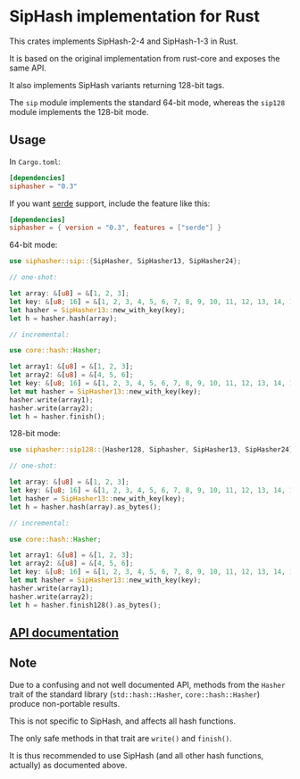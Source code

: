 SipHash implementation for Rust
===============================

This crates implements SipHash-2-4 and SipHash-1-3 in Rust.

It is based on the original implementation from rust-core and exposes the
same API.

It also implements SipHash variants returning 128-bit tags.

The `sip` module implements the standard 64-bit mode, whereas the `sip128`
module implements the 128-bit mode.

Usage
-----

In `Cargo.toml`:

```toml
[dependencies]
siphasher = "0.3"
```

If you want [serde](https://github.com/serde-rs/serde) support, include the feature like this:

```toml
[dependencies]
siphasher = { version = "0.3", features = ["serde"] }
```

64-bit mode:

```rust
use siphasher::sip::{SipHasher, SipHasher13, SipHasher24};

// one-shot:

let array: &[u8] = &[1, 2, 3];
let key: &[u8; 16] = &[1, 2, 3, 4, 5, 6, 7, 8, 9, 10, 11, 12, 13, 14, 15, 16];
let hasher = SipHasher13::new_with_key(key);
let h = hasher.hash(array);

// incremental:

use core::hash::Hasher;

let array1: &[u8] = &[1, 2, 3];
let array2: &[u8] = &[4, 5, 6];
let key: &[u8; 16] = &[1, 2, 3, 4, 5, 6, 7, 8, 9, 10, 11, 12, 13, 14, 15, 16];
let mut hasher = SipHasher13::new_with_key(key);
hasher.write(array1);
hasher.write(array2);
let h = hasher.finish();
```

128-bit mode:

```rust
use siphasher::sip128::{Hasher128, Siphasher, SipHasher13, SipHasher24};

// one-shot:

let array: &[u8] = &[1, 2, 3];
let key: &[u8; 16] = &[1, 2, 3, 4, 5, 6, 7, 8, 9, 10, 11, 12, 13, 14, 15, 16];
let hasher = SipHasher13::new_with_key(key);
let h = hasher.hash(array).as_bytes();

// incremental:

use core::hash::Hasher;

let array1: &[u8] = &[1, 2, 3];
let array2: &[u8] = &[4, 5, 6];
let key: &[u8; 16] = &[1, 2, 3, 4, 5, 6, 7, 8, 9, 10, 11, 12, 13, 14, 15, 16];
let mut hasher = SipHasher13::new_with_key(key);
hasher.write(array1);
hasher.write(array2);
let h = hasher.finish128().as_bytes();
```

[API documentation](https://docs.rs/siphasher/)
-----------------------------------------------

Note
----

Due to a confusing and not well documented API, methods from the `Hasher` trait of the standard library (`std::hash::Hasher`, `core::hash::Hasher`) produce non-portable results.

This is not specific to SipHash, and affects all hash functions.

The only safe methods in that trait are `write()` and `finish()`.

It is thus recommended to use SipHash (and all other hash functions, actually) as documented above.